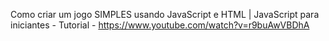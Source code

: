Como criar um jogo SIMPLES usando JavaScript e HTML | JavaScript para iniciantes - Tutorial - https://www.youtube.com/watch?v=r9buAwVBDhA
